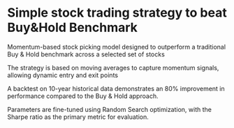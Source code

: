 # Simple stock trading strategy to beat Buy&Hold Benchmark

Momentum-based stock picking model designed to outperform a traditional Buy & Hold benchmark across a selected set of stocks

The strategy is based on moving averages to capture momentum signals, allowing dynamic entry and exit points

A backtest on 10-year historical data demonstrates an 80% improvement in performance compared to the Buy & Hold approach.

Parameters are fine-tuned using Random Search optimization, with the Sharpe ratio as the primary metric for evaluation.
